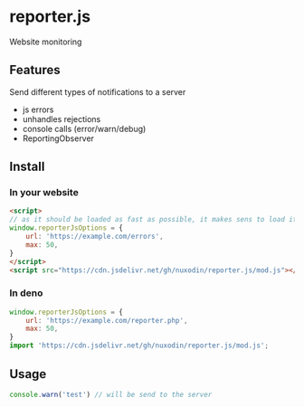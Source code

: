 # reporter.js
Website monitoring

## Features
Send different types of notifications to a server
- js errors
- unhandles rejections
- console calls (error/warn/debug)
- ReportingObserver

## Install

### In your website

```html
<script>
// as it should be loaded as fast as possible, it makes sens to load it not as a module    
window.reporterJsOptions = {
    url: 'https://example.com/errors',
    max: 50,
}
</script>
<script src="https://cdn.jsdelivr.net/gh/nuxodin/reporter.js/mod.js"></script>
```

### In deno

```js
window.reporterJsOptions = {
    url: 'https://example.com/reporter.php',
    max: 50,
}
import 'https://cdn.jsdelivr.net/gh/nuxodin/reporter.js/mod.js';
```

## Usage

```js
console.warn('test') // will be send to the server
```
